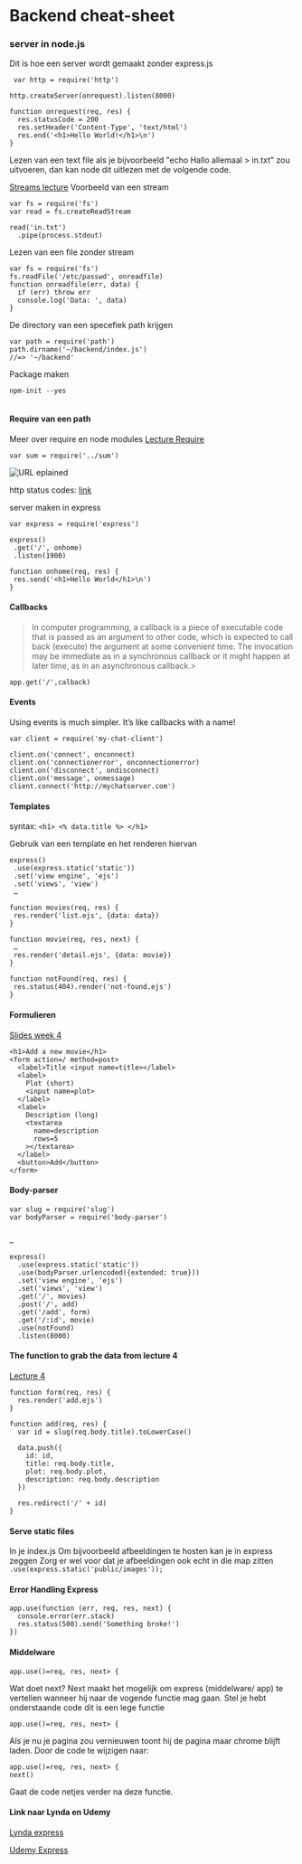 # Backend cheat-sheet 


### server in node.js

Dit is hoe een server wordt gemaakt zonder express.js
```
 var http = require('http')

http.createServer(onrequest).listen(8000)

function onrequest(req, res) {
  res.statusCode = 200
  res.setHeader('Content-Type', 'text/html')
  res.end('<h1>Hello World!</h1>\n')
} 
```
Lezen van een text file als je bijvoorbeeld "echo Hallo allemaal > in.txt" zou uitvoeren, dan kan node dit uitlezen met de volgende code.

[Streams lecture](https://docs.google.com/presentation/d/16uT5GMOcTcs2xcbqvlCb3RetpFATil5nmXyZK7uvEdc/edit#slide=id.g32b61634d9_0_77)
Voorbeeld van een stream
```
var fs = require('fs')
var read = fs.createReadStream

read('in.txt')
  .pipe(process.stdout)
  ```
Lezen van een file zonder stream
```
var fs = require('fs')
fs.readFile('/etc/passwd', onreadfile)
function onreadfile(err, data) {
  if (err) throw err
  console.log('Data: ', data)
}
```
De directory van een specefiek path krijgen 

  
  ```
  var path = require('path')
path.dirname('~/backend/index.js')
//=> '~/backend' 
```
Package maken 

 ```
 npm-init --yes
  
```
#### Require van een path

Meer over require en node modules 
[Lecture Require](https://docs.google.com/presentation/d/16uT5GMOcTcs2xcbqvlCb3RetpFATil5nmXyZK7uvEdc/edit#slide=id.g32b61634d9_0_400)

```
var sum = require('../sum')
```

![URL eplained](https://imgur.com/a/mxDpv)


http status codes: [link](https://httpstatuses.com/)

server maken in express
 ```
 var express = require('express')

express()
  .get('/', onhome)
  .listen(1900)

function onhome(req, res) {
  res.send('<h1>Hello World</h1>\n')
}
```

#### Callbacks
>In computer programming, a callback is a piece of executable code that is passed as an argument to other code, which is expected to call back (execute) the argument at some convenient time. The invocation may be immediate as in a synchronous callback or it might happen at later time, as in an asynchronous callback.>

```
app.get('/',calback)
 ```


#### Events
Using events is much simpler. It’s like callbacks with a name!
```
var client = require('my-chat-client')

client.on('connect', onconnect)
client.on('connectionerror', onconnectionerror)
client.on('disconnect', ondisconnect)
client.on('message', onmessage)
client.connect('http://mychatserver.com')
```
 #### Templates
 
 syntax:  ```<h1> <% data.title %> </h1> ```
 
 Gebruik van een template en het renderen hiervan
 
 ```
 express()
  .use(express.static('static'))
  .set('view engine', 'ejs')
  .set('views', 'view')
  …

function movies(req, res) {
  res.render('list.ejs', {data: data})
}

function movie(req, res, next) {
  …
  res.render('detail.ejs', {data: movie})
}

function notFound(req, res) {
  res.status(404).render('not-found.ejs')
}
```

#### Formulieren

[Slides week 4](https://docs.google.com/presentation/d/1PfEaV-jQdqKWByca9txp38yD8LWIDEWZzldNYBMwUNI/edit#slide=id.g3230fb1b6e_0_395)
``` <title>Add a movie - My movie website</title>
<h1>Add a new movie</h1>
<form action=/ method=post>
  <label>Title <input name=title></label>
  <label>
    Plot (short)
    <input name=plot>
  </label>
  <label>
    Description (long)
    <textarea
      name=description
      rows=5
    ></textarea>
  </label>
  <button>Add</button>
</form>

```
#### Body-parser

```
var slug = require('slug')
var bodyParser = require('body-parser')


…

express()
  .use(express.static('static'))
  .use(bodyParser.urlencoded({extended: true}))
  .set('view engine', 'ejs')
  .set('views', 'view')
  .get('/', movies)
  .post('/', add)
  .get('/add', form)
  .get('/:id', movie)
  .use(notFound)
  .listen(8000)

```
#### The function to grab the data from lecture 4
[Lecture 4](https://docs.google.com/presentation/d/1PfEaV-jQdqKWByca9txp38yD8LWIDEWZzldNYBMwUNI/edit#slide=id.g3230fb1b6e_0_355)
```
function form(req, res) {
  res.render('add.ejs')
}

function add(req, res) {
  var id = slug(req.body.title).toLowerCase()

  data.push({
    id: id,
    title: req.body.title,
    plot: req.body.plot,
    description: req.body.description
  })

  res.redirect('/' + id)
}
```
#### Serve static files
In je index.js
Om bijvoorbeeld afbeeldingen te hosten kan je in express zeggen
Zorg er wel voor dat je afbeeldingen ook echt in die map zitten 
```.use(express.static('public/images'));```

#### Error Handling Express

```
app.use(function (err, req, res, next) {
  console.error(err.stack)
  res.status(500).send('Something broke!')
})

```
#### Middelware

```
app.use()=req, res, next> {

```

Wat doet next? Next maakt het mogelijk om express (middelware/ app) te vertellen wanneer hij naar de vogende functie mag gaan.
Stel je hebt onderstaande code dit is een lege functie
```
app.use()=req, res, next> {

```
Als je nu je pagina zou vernieuwen toont hij de pagina maar chrome blijft laden.
Door de code te wijzigen naar:
```
app.use()=req, res, next> {
next()
```
Gaat de code netjes verder na deze functie.



#### Link naar Lynda en Udemy 
[Lynda express](https://www.lynda.com/Node-js-tutorials/Initial-server-files-folders/633869/671247-4.html?srchtrk=index%3a2%0alinktypeid%3a2%0aq%3aexpress.js%0apage%3a1%0as%3arelevance%0asa%3atrue%0aproducttypeid%3a2)

[Udemy Express ](https://www.udemy.com/the-complete-nodejs-developer-course-2/learn/v4/t/lecture/5525322?start=0)

